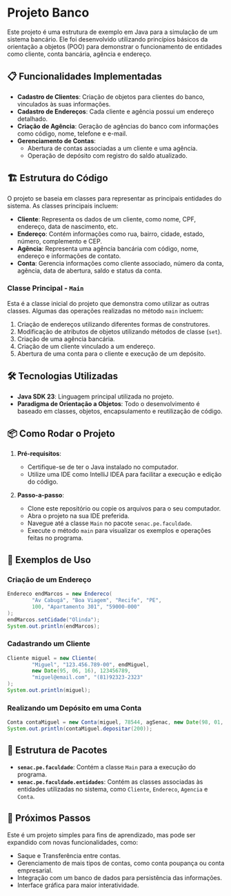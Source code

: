# Projeto Banco

Este projeto é uma estrutura de exemplo em Java para a simulação de um sistema bancário. Ele foi desenvolvido utilizando princípios básicos da orientação a objetos (POO) para demonstrar o funcionamento de entidades como cliente, conta bancária, agência e endereço.

## 📋 Funcionalidades Implementadas

- **Cadastro de Clientes**: Criação de objetos para clientes do banco, vinculados às suas informações.
- **Cadastro de Endereços**: Cada cliente e agência possui um endereço detalhado.
- **Criação de Agência**: Geração de agências do banco com informações como código, nome, telefone e e-mail.
- **Gerenciamento de Contas**:
  - Abertura de contas associadas a um cliente e uma agência.
  - Operação de depósito com registro do saldo atualizado.

## 🏗️ Estrutura do Código

O projeto se baseia em classes para representar as principais entidades do sistema. As classes principais incluem:

- **Cliente**: Representa os dados de um cliente, como nome, CPF, endereço, data de nascimento, etc.
- **Endereço**: Contém informações como rua, bairro, cidade, estado, número, complemento e CEP.
- **Agência**: Representa uma agência bancária com código, nome, endereço e informações de contato.
- **Conta**: Gerencia informações como cliente associado, número da conta, agência, data de abertura, saldo e status da conta.

### Classe Principal - `Main`

Esta é a classe inicial do projeto que demonstra como utilizar as outras classes. Algumas das operações realizadas no método `main` incluem:

1. Criação de endereços utilizando diferentes formas de construtores.
2. Modificação de atributos de objetos utilizando métodos de classe (`set`).
3. Criação de uma agência bancária.
4. Criação de um cliente vinculado a um endereço.
5. Abertura de uma conta para o cliente e execução de um depósito.

## 🛠️ Tecnologias Utilizadas

- **Java SDK 23**: Linguagem principal utilizada no projeto.
- **Paradigma de Orientação a Objetos**: Todo o desenvolvimento é baseado em classes, objetos, encapsulamento e reutilização de código.

## 📦 Como Rodar o Projeto

1. **Pré-requisitos**:
   - Certifique-se de ter o Java instalado no computador.
   - Utilize uma IDE como IntelliJ IDEA para facilitar a execução e edição do código.

2. **Passo-a-passo**:
   - Clone este repositório ou copie os arquivos para o seu computador.
   - Abra o projeto na sua IDE preferida.
   - Navegue até a classe `Main` no pacote `senac.pe.faculdade`.
   - Execute o método `main` para visualizar os exemplos e operações feitas no programa.

## 🌟 Exemplos de Uso

### Criação de um Endereço
```java
Endereco endMarcos = new Endereco(
        "Av Cabugá", "Boa Viagem", "Recife", "PE",
        100, "Apartamento 301", "59000-000"
);
endMarcos.setCidade("Olinda");
System.out.println(endMarcos);
```

### Cadastrando um Cliente
```java
Cliente miguel = new Cliente(
        "Miguel", "123.456.789-00", endMiguel,
        new Date(95, 06, 16), 123456789,
        "miguel@email.com", "(81)92323-2323"
);
System.out.println(miguel);
```

### Realizando um Depósito em uma Conta
```java
Conta contaMiguel = new Conta(miguel, 78544, agSenac, new Date(98, 01, 20), 1400, true);
System.out.println(contaMiguel.depositar(200));
```

## 📂 Estrutura de Pacotes

- **`senac.pe.faculdade`**: Contém a classe `Main` para a execução do programa.
- **`senac.pe.faculdade.entidades`**: Contém as classes associadas às entidades utilizadas no sistema, como `Cliente`, `Endereco`, `Agencia` e `Conta`.

## 🔗 Próximos Passos

Este é um projeto simples para fins de aprendizado, mas pode ser expandido com novas funcionalidades, como:

- Saque e Transferência entre contas.
- Gerenciamento de mais tipos de contas, como conta poupança ou conta empresarial.
- Integração com um banco de dados para persistência das informações.
- Interface gráfica para maior interatividade.
